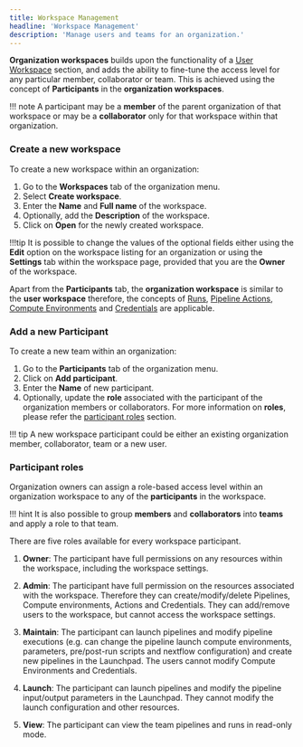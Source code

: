 ```yaml
---
title: Workspace Management  
headline: 'Workspace Management'
description: 'Manage users and teams for an organization.'
---
```


**Organization workspaces** builds upon the functionality of a [User Workspace](/getting-started/workspace/) section, and adds the ability to fine-tune the access level for any particular member, collaborator or team. This is achieved using the concept of **Participants** in the **organization workspaces**. 

!!! note
    A participant may be a **member** of the parent organization of that workspace or may be a **collaborator** only for that workspace within that organization.

### Create a new workspace

To create a new workspace within an organization:

1. Go to the **Workspaces** tab of the organization menu.
2. Select **Create workspace**.
3. Enter the **Name** and **Full name** of the workspace.
4. Optionally, add the **Description** of the workspace.
5. Click on **Open** for the newly created workspace.

!!!tip 
    It is possible to change the values of the optional fields either using the **Edit** option on the workspace listing for an organization or using the **Settings** tab within the workspace page, provided that you are the **Owner** of the workspace. 

Apart from the **Participants** tab, the **organization workspace** is similar to the **user workspace** therefore, the concepts of [Runs](../../launch/launch/), [Pipeline Actions](../../pipeline-actions/pipeline-actions/), [Compute Environments](../../compute-envs/overview/) and [Credentials](../../credentials/overview/) are applicable.

### Add a new Participant

To create a new team within an organization:

1. Go to the **Participants** tab of the organization menu.
2. Click on **Add participant**.
3. Enter the **Name** of new participant. 
4. Optionally, update the **role** associated with the participant of the organization members or collaborators. For more information on **roles**, please refer the [participant roles](#participant-roles) section.

!!! tip
    A new workspace participant could be either an existing organization member, collaborator, team or a new user.
    
### Participant roles

Organization owners can assign a role-based access level within an organization workspace to any of the **participants** in the workspace.

!!! hint
    It is also possible to group **members** and **collaborators** into **teams** and apply a role to that team.

There are five roles available for every workspace participant.

1. **Owner**: The participant have full permissions on any resources within the workspace, including the workspace settings.

2. **Admin**: The participant have full permission on the resources associated with the workspace. Therefore they can create/modify/delete Pipelines, Compute environments, Actions and Credentials. They can add/remove users to the workspace, but cannot access the workspace settings.

3. **Maintain**: The participant can launch pipelines and modify pipeline executions (e.g. can change the pipeline launch compute environments, parameters, pre/post-run scripts and nextflow configuration) and create new pipelines in the Launchpad. The users cannot modify Compute Environments and Credentials.

4. **Launch**: The participant can launch pipelines and modify the pipeline input/output parameters in the Launchpad. They cannot modify the launch configuration and other resources.

5. **View**: The participant can view the team pipelines and runs in read-only mode.

